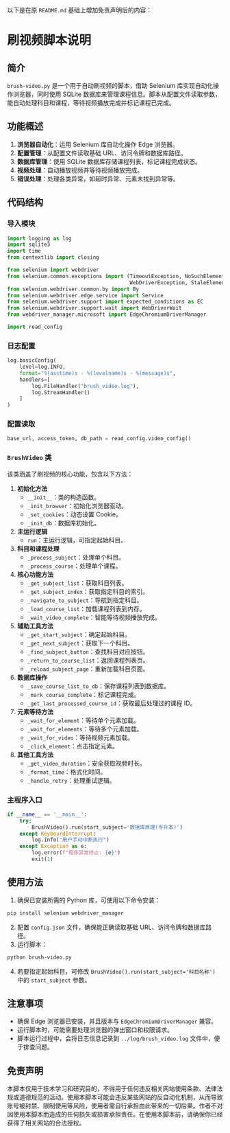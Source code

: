 以下是在原 `README.md` 基础上增加免责声明后的内容：

# 刷视频脚本说明

## 简介
`brush-video.py` 是一个用于自动刷视频的脚本，借助 Selenium 库实现自动化操作浏览器，同时使用 SQLite 数据库来管理课程信息。脚本从配置文件读取参数，能自动处理科目和课程，等待视频播放完成并标记课程已完成。

## 功能概述
1. **浏览器自动化**：运用 Selenium 库自动化操作 Edge 浏览器。
2. **配置管理**：从配置文件读取基础 URL、访问令牌和数据库路径。
3. **数据库管理**：使用 SQLite 数据库存储课程列表，标记课程完成状态。
4. **视频处理**：自动播放视频并等待视频播放完成。
5. **错误处理**：处理各类异常，如超时异常、元素未找到异常等。

## 代码结构
### 导入模块
```python
import logging as log
import sqlite3
import time
from contextlib import closing

from selenium import webdriver
from selenium.common.exceptions import (TimeoutException, NoSuchElementException,
                                        WebDriverException, StaleElementReferenceException)
from selenium.webdriver.common.by import By
from selenium.webdriver.edge.service import Service
from selenium.webdriver.support import expected_conditions as EC
from selenium.webdriver.support.wait import WebDriverWait
from webdriver_manager.microsoft import EdgeChromiumDriverManager

import read_config
```

### 日志配置
```python
log.basicConfig(
    level=log.INFO,
    format="%(asctime)s - %(levelname)s - %(message)s",
    handlers=[
        log.FileHandler("brush_video.log"),
        log.StreamHandler()
    ]
)
```

### 配置读取
```python
base_url, access_token, db_path = read_config.video_config()
```

### `BrushVideo` 类
该类涵盖了刷视频的核心功能，包含以下方法：
1. **初始化方法**
    - `__init__`：类的构造函数。
    - `_init_browser`：初始化浏览器驱动。
    - `_set_cookies`：动态设置 Cookie。
    - `_init_db`：数据库初始化。
2. **主运行逻辑**
    - `run`：主运行逻辑，可指定起始科目。
3. **科目和课程处理**
    - `_process_subject`：处理单个科目。
    - `_process_course`：处理单个课程。
4. **核心功能方法**
    - `_get_subject_list`：获取科目列表。
    - `_get_subject_index`：获取指定科目的索引。
    - `_navigate_to_subject`：导航到指定科目。
    - `_load_course_list`：加载课程列表到内存。
    - `_wait_video_complete`：智能等待视频播放完成。
5. **辅助工具方法**
    - `_get_start_subject`：确定起始科目。
    - `_get_next_subject`：获取下一个科目。
    - `_find_subject_button`：查找科目对应按钮。
    - `_return_to_course_list`：返回课程列表页。
    - `_reload_subject_page`：重新加载科目页面。
6. **数据库操作**
    - `_save_course_list_to_db`：保存课程列表到数据库。
    - `_mark_course_complete`：标记课程完成。
    - `_get_last_processed_course_id`：获取最后处理过的课程 ID。
7. **元素等待方法**
    - `_wait_for_element`：等待单个元素加载。
    - `_wait_for_elements`：等待多个元素加载。
    - `_wait_for_video`：等待视频元素加载。
    - `_click_element`：点击指定元素。
8. **其他工具方法**
    - `_get_video_duration`：安全获取视频时长。
    - `_format_time`：格式化时间。
    - `_handle_retry`：处理重试逻辑。

### 主程序入口
```python
if __name__ == '__main__':
    try:
        BrushVideo().run(start_subject='数据库原理(专升本)')
    except KeyboardInterrupt:
        log.info("用户手动中断执行")
    except Exception as e:
        log.error(f"程序异常终止: {e}")
        exit(1)
```

## 使用方法
1. 确保已安装所需的 Python 库，可使用以下命令安装：
```bash
pip install selenium webdriver_manager
```
2. 配置 `config.json` 文件，确保能正确读取基础 URL、访问令牌和数据库路径。
3. 运行脚本：
```bash
python brush-video.py
```
4. 若要指定起始科目，可修改 `BrushVideo().run(start_subject='科目名称')` 中的 `start_subject` 参数。

## 注意事项
- 确保 Edge 浏览器已安装，并且版本与 `EdgeChromiumDriverManager` 兼容。
- 运行脚本时，可能需要处理浏览器的弹出窗口和权限请求。
- 脚本运行过程中，会将日志信息记录到 `../log/brush_video.log` 文件中，便于排查问题。

## 免责声明
本脚本仅用于技术学习和研究目的，不得用于任何违反相关网站使用条款、法律法规或道德规范的活动。使用本脚本可能会违反某些网站的反自动化机制，从而导致账号被封禁、限制使用等风险，使用者需自行承担由此带来的一切后果。作者不对因使用本脚本而造成的任何损失或损害承担责任。在使用本脚本前，请确保你已经获得了相关网站的合法授权。 